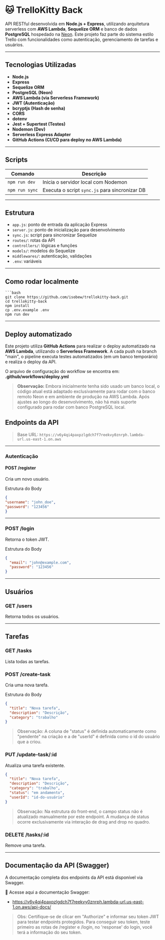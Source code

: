 # 🐱 TrelloKitty Back

API RESTful desenvolvida em **Node.js + Express**, utilizando arquitetura serverless com **AWS Lambda**, **Sequelize ORM** e banco de dados **PostgreSQL** hospedado na [Neon](https://neon.tech). Este projeto faz parte do sistema estilo Trello com funcionalidades como autenticação, gerenciamento de tarefas e usuários.

---

## Tecnologias Utilizadas

- **Node.js**
- **Express**
- **Sequelize ORM**
- **PostgreSQL (Neon)**
- **AWS Lambda (via Serverless Framework)**
- **JWT (Autenticação)**
- **bcryptjs (Hash de senha)**
- **CORS**
- **dotenv**
- **Jest + Supertest (Testes)**
- **Nodemon (Dev)**
- **Serverless Express Adapter**
- **GitHub Actions (CI/CD para deploy no AWS Lambda)**

---

## Scripts

| Comando       | Descrição                                      |
| ------------- | ---------------------------------------------- |
| `npm run dev` | Inicia o servidor local com Nodemon        |
| `npm run sync`| Executa o script `sync.js` para sincronizar DB |

---

## Estrutura

- `app.js`: ponto de entrada da aplicação Express
- `server.js`: ponto de inicialização para desenvolvimento
- `sync.js`: script para sincronizar Sequelize
- `routes/`: rotas da API
- `controllers/`: lógicas e funções
- `models/`: modelos do Sequelize
- `middlewares/`: autenticação, validações
- `.env`: variáveis

---

## Como rodar localmente

    ```bash
    git clone https://github.com/isobew/trellokitty-back.git
    cd trellokitty-back
    npm install
    cp .env.example .env 
    npm run dev

---
 
## Deploy automatizado

Este projeto utiliza **GitHub Actions** para realizar o deploy automatizado na **AWS Lambda**, utilizando o **Serverless Framework**. A cada push na branch "main", o pipeline executa testes automatizados (em um banco temporário) e realiza o deploy da API.

O arquivo de configuração do workflow se encontra em: **.github/workflows/deploy.yml**


> **Observação:** Embora inicialmente tenha sido usado um banco local, o código atual está adaptado exclusivamente para rodar com o banco remoto Neon e em ambiente de produção na AWS Lambda.
Após ajustes ao longo do desenvolvimento, não há mais suporte configurado para rodar com banco PostgreSQL local.


## Endpoints da API

> Base URL: `https://v6y4qi4paxpzlgdch7f7reekvy0znrph.lambda-url.us-east-1.on.aws`

--- 

### Autenticação

#### POST /register
Cria um novo usuário.

Estrutura do Body
```json
{
"username": "john_doe",
"password": "123456"
}
```
---

### POST /login
Retorna o token JWT.

Estrutura do Body
```json
{
  "email": "john@example.com",
  "password": "123456"
}
```
---


## Usuários

### GET /users
Retorna todos os usuários.


---

## Tarefas

### GET /tasks
Lista todas as tarefas.

### POST /create-task
Cria uma nova tarefa.

Estrutura do Body
```json
{
  "title": "Nova tarefa",
  "description": "Descrição",
  "category": "trabalho"
}
```
> Observação: A coluna de "status" é definida automaticamente como "pendente" na criação e a de "userId" é definida como o id do usuário que a criou.

### PUT /update-task/:id
Atualiza uma tarefa existente.
```json
{
  "title": "Nova tarefa",
  "description": "Descrição",
  "category": "trabalho",
  "status": "em andamento",
  "userId": "id-do-usuário"
}
```
> Observação: Na estrutura do front-end, o campo status não é atualizado manualmente por este endpoint. A mudança de status ocorre exclusivamente via interação de drag and drop no quadro.

### DELETE /tasks/:id
Remove uma tarefa.


---

## Documentação da API (Swagger)
A documentação completa dos endpoints da API está disponível via Swagger.

🔗 Acesse aqui a documentação Swagger:
 - https://v6y4qi4paxpzlgdch7f7reekvy0znrph.lambda-url.us-east-1.on.aws/api-docs/

> Obs: Certifique-se de clicar em "Authorize" e informar seu token JWT para testar endpoints protegidos. Para conseguir seu token, teste primeiro as rotas de /register e /login, no 'response' do login, você terá a informação do seu token.